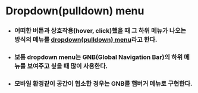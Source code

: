 # Dropdown(pulldown) menu

- ### 어떠한 버튼과 상호작용(hover, click)했을 때 그 하위 메뉴가 나오는 방식의 메뉴를 [dropdown(pulldown) menu](https://namu.wiki/w/%EB%93%9C%EB%A1%AD%EB%8B%A4%EC%9A%B4%20%EB%A9%94%EB%89%B4)라고 한다.

- ### 보통 dropdown menu는 GNB(Global Navigation Bar)의 하위 메뉴를 보여주고 싶을 때 많이 사용한다.

- ### 모바일 환경같이 공간이 협소한 경우는 GNB를 햄버거 메뉴로 구현한다.
